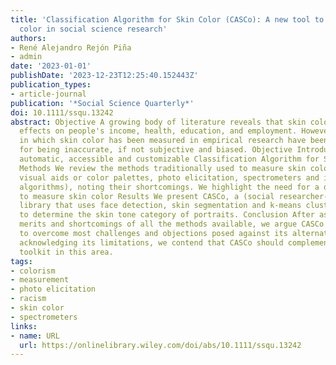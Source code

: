 ```yaml
---
title: 'Classification Algorithm for Skin Color (CASCo): A new tool to measure skin
  color in social science research'
authors:
- René Alejandro Rejón Piña
- admin
date: '2023-01-01'
publishDate: '2023-12-23T12:25:40.152443Z'
publication_types:
- article-journal
publication: '*Social Science Quarterly*'
doi: 10.1111/ssqu.13242
abstract: Objective A growing body of literature reveals that skin color has significant
  effects on people's income, health, education, and employment. However, the ways
  in which skin color has been measured in empirical research have been criticized
  for being inaccurate, if not subjective and biased. Objective Introduce an objective,
  automatic, accessible and customizable Classification Algorithm for Skin Color (CASCo).
  Methods We review the methods traditionally used to measure skin color (verbal scales,
  visual aids or color palettes, photo elicitation, spectrometers and image-based
  algorithms), noting their shortcomings. We highlight the need for a different tool
  to measure skin color Results We present CASCo, a (social researcher-friendly) Python
  library that uses face detection, skin segmentation and k-means clustering algorithms
  to determine the skin tone category of portraits. Conclusion After assessing the
  merits and shortcomings of all the methods available, we argue CASCo is well equipped
  to overcome most challenges and objections posed against its alternatives. While
  acknowledging its limitations, we contend that CASCo should complement researchers.
  toolkit in this area.
tags:
- colorism
- measurement
- photo elicitation
- racism
- skin color
- spectrometers
links:
- name: URL
  url: https://onlinelibrary.wiley.com/doi/abs/10.1111/ssqu.13242
---
```

